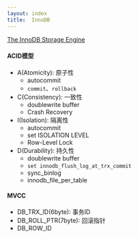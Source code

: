 ```yaml
---
layout: index
title:  InnoDB
---
```


[The InnoDB Storage Engine](https://dev.mysql.com/doc/refman/5.7/en/innodb-storage-engine.html)

#### ACID模型

* A(Atomicity): 原子性
    * autocommit
    * `commit`、`rollback`
* C(Consistency): 一致性
    * doublewrite buffer
    * Crash Recovery
* I(Isolation): 隔离性
    * autocommit
    * set ISOLATION LEVEL
    * Row-Level Lock
* D(Durability): 持久性
    * doublewrite buffer
    * `set innodb_flush_log_at_trx_commit`
    * sync_binlog
    * innodb_file_per_table

#### MVCC

* DB_TRX_ID(6byte): 事务ID
* DB_ROLL_PTR(7byte): 回滚指针
* DB_ROW_ID
